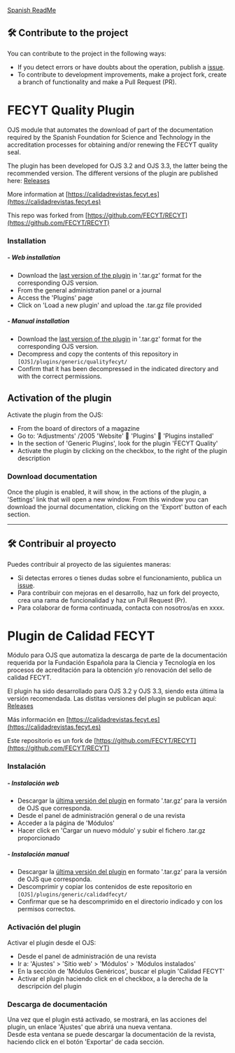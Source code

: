 [Spanish ReadMe](#plugin-de-calidad-fecyt)

## 🛠️ Contribute to the project

You can contribute to the project in the following ways:
- If you detect errors or have doubts about the operation, publish a [issue](#).
- To contribute to development improvements, make a project fork, create a branch of functionality and make a Pull Request (PR).

# FECYT Quality Plugin 
OJS module that automates the download of part of the documentation required by the Spanish Foundation for Science and Technology in the accreditation processes for obtaining and/or renewing the FECYT quality seal.

The plugin has been developed for OJS 3.2 and OJS 3.3, the latter being the recommended version.
The different versions of the plugin are published here: [Releases](/../../releases)

More information at [https://calidadrevistas.fecyt.es](https://calidadrevistas.fecyt.es)

This repo was forked from [https://github.com/FECYT/RECYT](https://github.com/FECYT/RECYT)

### Installation
##### - Web installation

- Download the [last version of the plugin](/../../releases) in '.tar.gz' format for the corresponding OJS version.
- From the general administration panel or a journal
- Access the 'Plugins' page
- Click on 'Load a new plugin' and upload the .tar.gz file provided

##### - Manual installation

- Download the [last version of the plugin](/../../releases) in '.tar.gz' format for the corresponding OJS version.
- Decompress and copy the contents of this repository in `[OJS]/plugins/generic/qualityfecyt/`
- Confirm that it has been decompressed in the indicated directory and with the correct permissions.

## Activation of the plugin

Activate the plugin from the OJS:
- From the board of directors of a magazine
- Go to: 'Adjustments' /2005 'Website'  'Plugins'  'Plugins installed'
- In the section of 'Generic Plugins', look for the plugin 'FECYT Quality'
- Activate the plugin by clicking on the checkbox, to the right of the plugin description

### Download documentation

Once the plugin is enabled, it will show, in the actions of the plugin, a 'Settings' link that will open a new window.
From this window you can download the journal documentation, clicking on the 'Export' button of each section.

---

## 🛠️ Contribuir al proyecto

Puedes contribuir al proyecto de las siguientes maneras:
- Si detectas errores o tienes dudas sobre el funcionamiento, publica un [issue](#).
- Para contribuir con mejoras en el desarrollo, haz un fork del proyecto, crea una rama de funcionalidad y haz un Pull Request (Pr).
- Para colaborar de forma continuada, contacta con nosotros/as en xxxx.

# Plugin de Calidad FECYT

Módulo para OJS que automatiza la descarga de parte de la documentación requerida por la Fundación Española para la Ciencia y Tecnología en los procesos de acreditación para la obtención y/o renovación del sello de calidad FECYT.  

El plugin ha sido desarrollado para OJS 3.2 y OJS 3.3, siendo esta última la versión recomendada.
Las distitas versiones del plugin se publican aquí: [Releases](/../../releases)


Más información en [https://calidadrevistas.fecyt.es](https://calidadrevistas.fecyt.es)

Este repositorio es un fork de [https://github.com/FECYT/RECYT](https://github.com/FECYT/RECYT)

### Instalación
##### - Instalación web

- Descargar la [última versión del plugin](/../../releases) en formato '.tar.gz' para la versión de OJS que corresponda.  
- Desde el panel de administración general o de una revista  
- Acceder a la página de 'Módulos'  
- Hacer click en 'Cargar un nuevo módulo' y subir el fichero .tar.gz proporcionado

##### - Instalación manual  

- Descargar la [última versión del plugin](/../../releases) en formato '.tar.gz' para la versión de OJS que corresponda.  
- Descomprimir y copiar los contenidos de este repositorio en `[OJS]/plugins/generic/calidadfecyt/`
- Confirmar que se ha descomprimido en el directorio indicado y con los permisos correctos. 

### Activación del plugin  

Activar el plugin desde el OJS:  
- Desde el panel de administración de una revista  
- Ir a: 'Ajustes' > 'Sitio web' > 'Módulos' > 'Módulos instalados'  
- En la sección de 'Módulos Genéricos', buscar el plugin 'Calidad FECYT' 
- Activar el plugin haciendo click en el checkbox, a la derecha de la descripción del plugin  

### Descarga de documentación

Una vez que el plugin está activado, se mostrará, en las acciones del plugin, un enlace 'Ajustes' que abrirá una nueva ventana.  
Desde esta ventana se puede descargar la documentación de la revista, haciendo click en el botón 'Exportar' de cada sección.  

